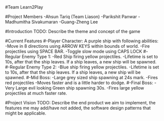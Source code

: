 #Team Learn2Play

#Project Members
-Ahsun Tariq (Team Liason)
-Parikshit Panwar
-Madhumitha Sivakumaran
-Guang-Zheng Lee

#Introduction
TODO: Describe the theme and concept of the game

#Current Features
#-Player Character: A purple ship with following abilities:
    -Move in 8 directions using ARROW KEYS within bounds of world.
    -Fire projectiles using SPACE BAR.
    -Toggle slow mode using CAPS LOCK
#-Regular Enemy Type 1:
    -Red Ship firing yellow projectiles.
    -Lifetime is set to 10s, after that the ship leaves. If a ship leaves, a new ship will be spawned.
#-Regular Enemy Type 2:
    -Blue ship firing yellow projectiles.
    -Lifetime is set to 10s, after that the ship leaves. If a ship leaves, a new ship will be spawned.
#-Mid Boss:
    -Large grey sized ship spawning at 24s mark.
    -Fires red projectiles
    -Moves faster and is a little harder to dodge.
#-Final Boss:
    -Very Large evil looking Green ship spawning 30s.
    -Fires large yellow projectiles at much faster rate.

#Project Vision
TODO: Describe the end product we aim to implement, the features me may add/have not added, the software design patterns that might be applicable. 

